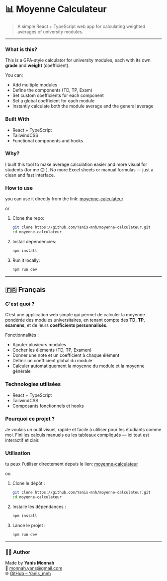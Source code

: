 # 📊 Moyenne Calculateur

> A simple React + TypeScript web app for calculating weighted averages of university modules.

---

### What is this?

This is a GPA-style calculator for university modules, each with its own **grade** and **weight** (coefficient).

You can:
- Add multiple modules
- Define the components (TD, TP, Exam)
- Set custom coefficients for each component
- Set a global coefficient for each module
- Instantly calculate both the module average and the general average

### Built With

- React + TypeScript
- TailwindCSS
- Functional components and hooks

### Why?

I built this tool to make average calculation easier and more visual for students (for me 🙃​ ). No more Excel sheets or manual formulas — just a clean and fast interface.

### How to use
you can use it directly from the link: [moyenne-calculateur](https://yanis-mnh.github.io/moyenne-calculateur/)

or 
1. Clone the repo:
   ```bash
   git clone https://github.com/Yanis-mnh/moyenne-calculateur.git
   cd moyenne-calculateur
   ```

2. Install dependencies:
   ```bash
   npm install
   ```

3. Run it locally:
   ```bash
   npm run dev
   ```

---

## 🇫🇷 Français

### C'est quoi ?

C’est une application web simple qui permet de calculer la moyenne pondérée des modules universitaires, en tenant compte des **TD**, **TP**, **examens**, et de leurs **coefficients personnalisés**.

Fonctionnalités :
- Ajouter plusieurs modules
- Cocher les éléments (TD, TP, Examen)
- Donner une note et un coefficient à chaque élément
- Définir un coefficient global du module
- Calculer automatiquement la moyenne du module et la moyenne générale

### Technologies utilisées

- React + TypeScript
- TailwindCSS
- Composants fonctionnels et hooks

### Pourquoi ce projet ?

Je voulais un outil visuel, rapide et facile à utiliser pour les étudiants comme moi. Fini les calculs manuels ou les tableaux compliqués — ici tout est interactif et clair.

### Utilisation
tu peux l'utiliser directement depuis le lien: [moyenne-calculateur](https://yanis-mnh.github.io/moyenne-calculateur/)

ou
1. Clone le dépôt :
   ```bash
   git clone https://github.com/Yanis-mnh/moyenne-calculateur.git
   cd moyenne-calculateur
   ```

2. Installe les dépendances :
   ```bash
   npm install
   ```

3. Lance le projet :
   ```bash
   npm run dev
   ```
---

### 👨‍💻 Author

Made by **Yanis Monnah**  
📧 monnah.yans@gmail.com  
🌐 [GitHub – Yanis_mnh](https://github.com/Yanis_mnh)
